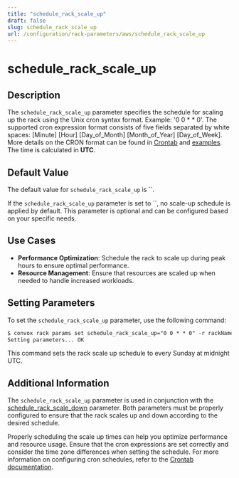 ```yaml
---
title: "schedule_rack_scale_up"
draft: false
slug: schedule_rack_scale_up
url: /configuration/rack-parameters/aws/schedule_rack_scale_up
---
```


# schedule_rack_scale_up

## Description
The `schedule_rack_scale_up` parameter specifies the schedule for scaling up the rack using the Unix cron syntax format. Example: '0 0 * * 0'. The supported cron expression format consists of five fields separated by white spaces: [Minute] [Hour] [Day_of_Month] [Month_of_Year] [Day_of_Week]. More details on the CRON format can be found in [Crontab](http://crontab.org/) and [examples](https://crontab.guru/examples.html). The time is calculated in **UTC**.

## Default Value
The default value for `schedule_rack_scale_up` is ``.

If the `schedule_rack_scale_up` parameter is set to ``, no scale-up schedule is applied by default. This parameter is optional and can be configured based on your specific needs.

## Use Cases
- **Performance Optimization**: Schedule the rack to scale up during peak hours to ensure optimal performance.
- **Resource Management**: Ensure that resources are scaled up when needed to handle increased workloads.

## Setting Parameters
To set the `schedule_rack_scale_up` parameter, use the following command:
```html
$ convox rack params set schedule_rack_scale_up="0 0 * * 0" -r rackName
Setting parameters... OK
```
This command sets the rack scale up schedule to every Sunday at midnight UTC.

## Additional Information
The `schedule_rack_scale_up` parameter is used in conjunction with the [schedule_rack_scale_down](/configuration/rack-parameters/aws/schedule_rack_scale_down) parameter. Both parameters must be properly configured to ensure that the rack scales up and down according to the desired schedule.

Properly scheduling the scale up times can help you optimize performance and resource usage. Ensure that the cron expressions are set correctly and consider the time zone differences when setting the schedule. For more information on configuring cron schedules, refer to the [Crontab documentation](http://crontab.org/).
